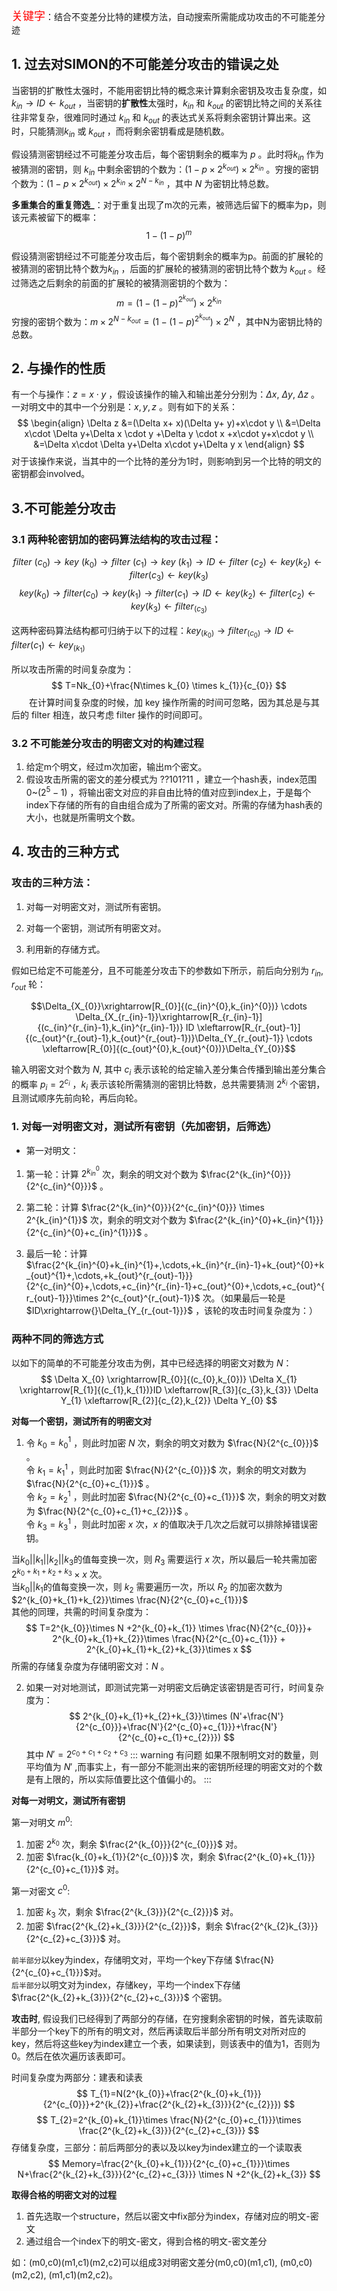 

 <font face='黑体' color='red' size=4>关键字</font>：结合不变差分比特的建模方法，自动搜索所需能成功攻击的不可能差分迹

## 1. 过去对SIMON的不可能差分攻击的错误之处

当密钥的扩散性太强时，不能用密钥比特的概念来计算剩余密钥及攻击复杂度，如$k_{in}\rightarrow ID \leftarrow k_{out}$ ，当密钥的**扩散性**太强时，$k_{in}$ 和 $k_{out}$ 的密钥比特之间的关系往往非常复杂，很难同时通过 $k_{in}$ 和 $k_{out}$ 的表达式关系将剩余密钥计算出来。这时，只能猜测$k_{in}$ 或 $k_{out}$ ，而将剩余密钥看成是随机数。

​假设猜测密钥经过不可能差分攻击后，每个密钥剩余的概率为 $p$ 。此时将$k_{in}$ 作为被猜测的密钥，则 $k_{in}$ 中剩余密钥的个数为：$(1-p\times 2^{k_{out}})\times 2^{k_{in}}$ 。穷搜的密钥个数为：$(1-p\times 2^{k_{out}})\times 2^{k_{in}}\times 2^{N-k_{in}}$ ，其中 $N$ 为密钥比特总数。 

**多重集合的重复筛选_**：对于重复出现了m次的元素，被筛选后留下的概率为p，则该元素被留下的概率：
$$
1-(1-p)^{m}
$$

​假设猜测密钥经过不可能差分攻击后，每个密钥剩余的概率为p。前面的扩展轮的被猜测的密钥比特个数为$k_{in}$ ，后面的扩展轮的被猜测的密钥比特个数为 $k_{out}$ 。经过筛选之后剩余的前面的扩展轮的被猜测密钥的个数为：
$$
m=(1-(1-p)^{2^{k_{out}}})\times 2^{k_{in}}
$$
穷搜的密钥个数为：$m\times 2^{N-k_{out}}=(1-(1-p)^{2^{k_{out}}})\times 2^{N}$ ，其中N为密钥比特的总数。

## 2. 与操作的性质 

​有一个与操作：$z=x\cdot y$ ，假设该操作的输入和输出差分分别为：$\Delta x,~\Delta y,~\Delta z$ 。一对明文中的其中一个分别是：$x,y,z$ 。则有如下的关系：
$$
\begin{align}
 \Delta z &=(\Delta x+ x)(\Delta y+ y)+x\cdot y \\
          &=\Delta x\cdot \Delta y+\Delta x \cdot y +\Delta y \cdot x +x\cdot y+x\cdot y \\
          &=\Delta x\cdot \Delta y+\Delta x\cdot y+\Delta y x
\end{align}
$$
对于该操作来说，当其中的一个比特的差分为1时，则影响到另一个比特的明文的密钥都会involved。

## 3.不可能差分攻击

### 3.1 两种轮密钥加的密码算法结构的攻击过程：

$$filter~(c_{0})\rightarrow key~(k_{0})\rightarrow filter~(c_{1})\rightarrow key~(k_{1})\rightarrow ID \leftarrow filter~(c_{2})\leftarrow key(k_{2})\leftarrow filter(c_{3})\leftarrow key(k_{3})$$
$$key(k_{0})\rightarrow filter(c_{0})\rightarrow key(k_{1})\rightarrow filter(c_{1})\rightarrow ID \leftarrow key(k_{2})\leftarrow filter(c_{2}) \leftarrow key(k_{3}) \leftarrow filter_(c_{3})$$

这两种密码算法结构都可归纳于以下的过程：$key_(k_{0})\rightarrow filter_(c_{0})\rightarrow ID \leftarrow filter(c_{1})\leftarrow key_(k_{1})$

所以攻击所需的时间复杂度为：
$$
T=Nk_{0}+\frac{N\times k_{0} \times k_{1}}{c_{0}}
$$
　　在计算时间复杂度的时候，加 key 操作所需的时间可忽略，因为其总是与其后的 filter 相连，故只考虑 filter 操作的时间即可。

### 3.2 不可能差分攻击的明密文对的构建过程

1. 给定m个明文，经过m次加密，输出m个密文。
2. 假设攻击所需的密文的差分模式为 ??101?11 ，建立一个hash表，index范围 0~$(2^{5}-1)$ ，将输出密文对应的非自由比特的值对应到index上，于是每个index下存储的所有的自由组合成为了所需的密文对。所需的存储为hash表的大小，也就是所需明文个数。

## 4. 攻击的三种方式

### **攻击的三种方法：**

1. 对每一对明密文对，测试所有密钥。

2. 对每一个密钥，测试所有明密文对。

3. 利用新的存储方式。

假如已给定不可能差分，且不可能差分攻击下的参数如下所示，前后向分别为 $r_{in},r_{out}$ 轮：

$$\Delta_{X_{0}}\xrightarrow[R_{0}]{(c_{in}^{0},k_{in}^{0})} \cdots \Delta_{X_{r_{in}-1}}\xrightarrow[R_{r_{in}-1}]{(c_{in}^{r_{in}-1},k_{in}^{r_{in}-1})} ID \xleftarrow[R_{r_{out}-1}]{(c_{out}^{r_{out}-1},k_{out}^{r_{out}-1})}\Delta_{Y_{r_{out}-1}} \cdots \xleftarrow[R_{0}]{(c_{out}^{0},k_{out}^{0})}\Delta_{Y_{0}}$$

输入明密文对个数为 $N$, 其中 $c_{i}$ 表示该轮的给定输入差分集合传播到输出差分集合的概率 $p_{i}=2^{c_{i}}$ ，$k_{i}$ 表示该轮所需猜测的密钥比特数，总共需要猜测 $2^{k_{i}}$ 个密钥，且测试顺序先前向轮，再后向轮。



### 1. 对每一对明密文对，测试所有密钥（先加密钥，后筛选）



- 第一对明文：

1. 第一轮：计算 $2^{k_{in}^{0}}$ 次，剩余的明文对个数为 $\frac{2^{k_{in}^{0}}}{2^{c_{in}^{0}}}$ 。

2. 第二轮：计算 $\frac{2^{k_{in}^{0}}}{2^{c_{in}^{0}}} \times 2^{k_{in}^{1}}$ 次，剩余的明文对个数为 $\frac{2^{k_{in}^{0}+k_{in}^{1}}}{2^{c_{in}^{0}+c_{in}^{1}}}$ 。

3. 最后一轮：计算 $\frac{2^{k_{in}^{0}+k_{in}^{1}+,\cdots,+k_{in}^{r_{in}-1}+k_{out}^{0}+k_{out}^{1}+,\cdots,+k_{out}^{r_{out}-1}}}{2^{c_{in}^{0}+,\cdots,+c_{in}^{r_{in}-1}+c_{out}^{0}+,\cdots,+c_{out}^{r_{out}-1}}}\times 2^{c_{out}^{r_{out}-1}}$ 次。（如果最后一轮是$ID\xrightarrow{}\Delta_{Y_{r_{out-1}}}$ ，该轮的攻击时间复杂度为：）



### 两种不同的筛选方式
以如下的简单的不可能差分攻击为例，其中已经选择的明密文对数为 $N$：
$$
\Delta X_{0} \xrightarrow[R_{0}]{(c_{0},k_{0})} \Delta X_{1}  \xrightarrow[R_{1}]{(c_{1},k_{1})}ID \xleftarrow[R_{3}]{c_{3},k_{3}} \Delta Y_{1} \xleftarrow[R_{2}]{c_{2},k_{2}} \Delta Y_{0}
$$

**对每一个密钥，测试所有的明密文对**

1. 令 $k_{0}=k_{0}^{1}$ ，则此时加密 $N$ 次，剩余的明文对数为 $\frac{N}{2^{c_{0}}}$ 。\
   令 $k_{1}=k_{1}^{1}$ ，则此时加密 $\frac{N}{2^{c_{0}}}$ 次，剩余的明文对数为 $\frac{N}{2^{c_{0}+c_{1}}}$ 。 \
   令 $k_{2}=k_{2}^{1}$ ，则此时加密 $\frac{N}{2^{c_{0}+c_{1}}}$ 次，剩余的明文对数为 $\frac{N}{2^{c_{0}+c_{1}+c_{2}}}$ 。\
   令 $k_{3}=k_{3}^{1}$ ，则此时加密 $x$ 次，$x$ 的值取决于几次之后就可以排除掉错误密钥。 

当$k_{0}||k_{1}||k_{2}||k_{3}$的值每变换一次，则 $R_{3}$ 需要运行 $x$ 次，所以最后一轮共需加密 $2^{k_{0}+k_{1}+k_{2}+k_{3}}\times x$ 次。 \
当$k_{0}||k_{1}$的值每变换一次，则 $k_{2}$ 需要遍历一次，所以 $R_{2}$ 的加密次数为$2^{k_{0}+k_{1}+k_{2}}\times \frac{N}{2^{c_{0}+c_{1}}}$ \
其他的同理，共需的时间复杂度为：
$$
T=2^{k_{0}}\times N +2^{k_{0}+k_{1}} \times \frac{N}{2^{c_{0}}}+ 2^{k_{0}+k_{1}+k_{2}}\times \frac{N}{2^{c_{0}+c_{1}}} + 2^{k_{0}+k_{1}+k_{2}+k_{3}}\times x
$$
所需的存储复杂度为存储明密文对：$N$ 。

2. 如果一对对地测试，即测试完第一对明密文后确定该密钥是否可行，时间复杂度为：
$$
2^{k_{0}+k_{1}+k_{2}+k_{3}}\times (N'+\frac{N'}{2^{c_{0}}}+\frac{N'}{2^{c_{0}+c_{1}}}+\frac{N'}{2^{c_{0}+c_{1}+c_{2}}})
$$
其中 $N'=2^{c_{0}+c_{1}+c_{2}+c_{3}}$
::: warning 有问题
如果不限制明文对的数量，则平均值为 $N'$ ,而事实上，有一部分不能测出来的密钥所经理的明密文对的个数是有上限的，所以实际值要比这个值偏小的。
:::

**对每一对明文，测试所有密钥**

第一对明文 $m^{0}$: 

1. 加密 $2^{k_{0}}$ 次，剩余 $\frac{2^{k_{0}}}{2^{c_{0}}}$ 对。
2. 加密 $\frac{k_{0}+k_{1}}{2^{c_{0}}}$ 次，剩余 $\frac{2^{k_{0}+k_{1}}}{2^{c_{0}+c_{1}}}$ 对。
   
第一对密文 $c^{0}$:

1. 加密 $k_{3}$ 次，剩余 $\frac{2^{k_{3}}}{2^{c_{2}}}$ 对。
2. 加密 $\frac{2^{k_{2}+k_{3}}}{2^{c_{2}}}$，剩余 $\frac{2^{k_{2}k_{3}}}{2^{c_{2}+c_{3}}}$ 对。

`前半部分`以key为index，存储明文对，平均一个key下存储 $\frac{N}{2^{c_{0}+c_{1}}}$对。\
`后半部分`以明文对为index，存储key，平均一个index下存储 $\frac{2^{k_{2}+k_{3}}}{2^{c_{2}+c_{3}}}$ 个密钥。 

**攻击时**, 假设我们已经得到了两部分的存储，在穷搜剩余密钥的时候，首先读取前半部分一个key下的所有的明文对，然后再读取后半部分所有明文对所对应的key，然后将这些key为index建立一个表，如果读到，则该表中的值为1，否则为0。然后在依次遍历该表即可。

时间复杂度为两部分：建表和读表
$$
T_{1}=N(2^{k_{0}}+\frac{2^{k_{0}+k_{1}}}{2^{c_{0}}}+2^{k_{2}}+\frac{2^{k_{2}+k_{3}}}{2^{c_{2}}})
$$
$$
T_{2}=2^{k_{0}+k_{1}}\times \frac{N}{2^{c_{0}+c_{1}}}\times \frac{2^{k_{2}+k_{3}}}{2^{c_{2}+c_{3}}}
$$
存储复杂度，三部分：前后两部分的表以及以key为index建立的一个读取表
$$
Memory=\frac{2^{k_{0}+k_{1}}}{2^{c_{0}+c_{1}}}\times N+\frac{2^{k_{2}+k_{3}}}{2^{c_{2}+c_{3}}} \times N +2^{k_{2}+k_{3}}
$$

**取得合格的明密文对的过程**

1. 首先选取一个structure，然后以密文中fix部分为index，存储对应的明文-密文
2. 通过组合一个index下的明文-密文，得到合格的明文-密文差分

如：(m0,c0)(m1,c1)(m2,c2)可以组成3对明密文差分(m0,c0)(m1,c1), (m0,c0)(m2,c2), (m1,c1)(m2,c2)。